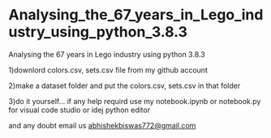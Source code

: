 # Analysing_the_67_years_in_Lego_industry_using_python_3.8.3
Analysing the 67 years in Lego industry using python 3.8.3


1)downlord colors.csv, sets.csv file from my github account


2)make a dataset folder and put the colors.csv, sets.csv in that folder


3)do it yourself... if any help requird use my notebook.ipynb or notebook.py for visual code studio or idej python editor


and any doubt email us abhishekbiswas772@gmail.com
